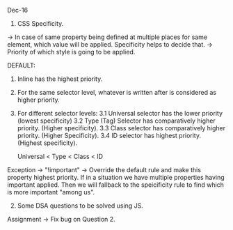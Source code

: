 Dec-16

1. CSS Specificity.

-> In case of same property being defined at multiple places for same element, which value will be applied. Specificity helps to decide that.
-> Priority of which style is going to be applied.

DEFAULT:
1. Inline has the highest priority.
2. For the same selector level, whatever is written after is considered as higher priority.
3. For different selector levels:
    3.1 Universal selector has the lower priority (lowest specificity)
    3.2 Type (Tag) Selector has comparatively higher priority. (Higher specificity).
    3.3 Class selector has comparatively higher priority. (Higher Specificity).
    3.4 ID selector has highest priority. (Highest specificity).

    Universal < Type < Class < ID

Exception -> "!important" -> Override the default rule and make this property highest priority. If in a situation we have multiple properties having important applied. Then we will fallback to the speicificity rule to find which is more important "among us".


2. Some DSA questions to be solved using JS.

Assignment -> Fix bug on Question 2.